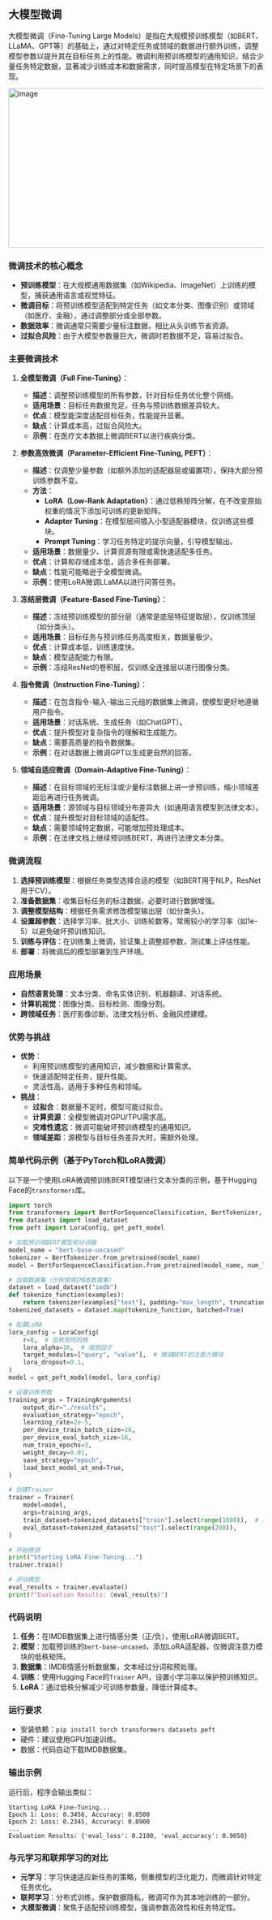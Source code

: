## 大模型微调
大模型微调（Fine-Tuning Large Models）是指在大规模预训练模型（如BERT、LLaMA、GPT等）的基础上，通过对特定任务或领域的数据进行额外训练，调整模型参数以提升其在目标任务上的性能。微调利用预训练模型的通用知识，结合少量任务特定数据，显著减少训练成本和数据需求，同时提高模型在特定场景下的表现。
  
<img width="600" height="314" alt="image" src="https://github.com/user-attachments/assets/8430a5de-9b99-47c3-97dd-7fb10a20b2db" />

### 微调技术的核心概念
- **预训练模型**：在大规模通用数据集（如Wikipedia、ImageNet）上训练的模型，捕获通用语言或视觉特征。
- **微调目标**：将预训练模型适配到特定任务（如文本分类、图像识别）或领域（如医疗、金融），通过调整部分或全部参数。
- **数据效率**：微调通常只需要少量标注数据，相比从头训练节省资源。
- **过拟合风险**：由于大模型参数量巨大，微调时若数据不足，容易过拟合。

### 主要微调技术
1. **全模型微调（Full Fine-Tuning）**：
   - **描述**：调整预训练模型的所有参数，针对目标任务优化整个网络。
   - **适用场景**：目标任务数据充足，任务与预训练数据差异较大。
   - **优点**：模型能深度适配目标任务，性能提升显著。
   - **缺点**：计算成本高，过拟合风险大。
   - **示例**：在医疗文本数据上微调BERT以进行疾病分类。

2. **参数高效微调（Parameter-Efficient Fine-Tuning, PEFT）**：
   - **描述**：仅调整少量参数（如额外添加的适配器层或偏置项），保持大部分预训练参数不变。
   - **方法**：
     - **LoRA（Low-Rank Adaptation）**：通过低秩矩阵分解，在不改变原始权重的情况下添加可训练的更新矩阵。
     - **Adapter Tuning**：在模型层间插入小型适配器模块，仅训练这些模块。
     - **Prompt Tuning**：学习任务特定的提示向量，引导模型输出。
   - **适用场景**：数据量少、计算资源有限或需快速适配多任务。
   - **优点**：计算和存储成本低，适合多任务部署。
   - **缺点**：性能可能略逊于全模型微调。
   - **示例**：使用LoRA微调LLaMA以进行问答任务。

3. **冻结层微调（Feature-Based Fine-Tuning）**：
   - **描述**：冻结预训练模型的部分层（通常是底层特征提取层），仅训练顶层（如分类头）。
   - **适用场景**：目标任务与预训练任务高度相关，数据量极少。
   - **优点**：计算成本低，训练速度快。
   - **缺点**：模型适配能力有限。
   - **示例**：冻结ResNet的卷积层，仅训练全连接层以进行图像分类。

4. **指令微调（Instruction Fine-Tuning）**：
   - **描述**：在包含指令-输入-输出三元组的数据集上微调，使模型更好地遵循用户指令。
   - **适用场景**：对话系统、生成任务（如ChatGPT）。
   - **优点**：提升模型对复杂指令的理解和生成能力。
   - **缺点**：需要高质量的指令数据集。
   - **示例**：在对话数据上微调GPT以生成更自然的回答。

5. **领域自适应微调（Domain-Adaptive Fine-Tuning）**：
   - **描述**：在目标领域的无标注或少量标注数据上进一步预训练，缩小领域差距后再进行任务微调。
   - **适用场景**：源领域与目标领域分布差异大（如通用语言模型到法律文本）。
   - **优点**：提升模型对目标领域的适配性。
   - **缺点**：需要领域特定数据，可能增加预处理成本。
   - **示例**：在法律文档上继续预训练BERT，再进行法律文本分类。

### 微调流程
1. **选择预训练模型**：根据任务类型选择合适的模型（如BERT用于NLP，ResNet用于CV）。
2. **准备数据集**：收集目标任务的标注数据，必要时进行数据增强。
3. **调整模型结构**：根据任务需求修改模型输出层（如分类头）。
4. **设置超参数**：选择学习率、批大小、训练轮数等，常用较小的学习率（如1e-5）以避免破坏预训练知识。
5. **训练与评估**：在训练集上微调，验证集上调整超参数，测试集上评估性能。
6. **部署**：将微调后的模型部署到生产环境。

### 应用场景
- **自然语言处理**：文本分类、命名实体识别、机器翻译、对话系统。
- **计算机视觉**：图像分类、目标检测、图像分割。
- **跨领域任务**：医疗影像诊断、法律文档分析、金融风控建模。

### 优势与挑战
- **优势**：
  - 利用预训练模型的通用知识，减少数据和计算需求。
  - 快速适配特定任务，提升性能。
  - 灵活性高，适用于多种任务和领域。
- **挑战**：
  - **过拟合**：数据量不足时，模型可能过拟合。
  - **计算资源**：全模型微调对GPU/TPU需求高。
  - **灾难性遗忘**：微调可能破坏预训练模型的通用知识。
  - **领域差距**：源模型与目标任务差异大时，需额外处理。

### 简单代码示例（基于PyTorch和LoRA微调）
以下是一个使用LoRA微调预训练BERT模型进行文本分类的示例，基于Hugging Face的`transformers`库。

```python
import torch
from transformers import BertForSequenceClassification, BertTokenizer, Trainer, TrainingArguments
from datasets import load_dataset
from peft import LoraConfig, get_peft_model

# 加载预训练BERT模型和分词器
model_name = "bert-base-uncased"
tokenizer = BertTokenizer.from_pretrained(model_name)
model = BertForSequenceClassification.from_pretrained(model_name, num_labels=2)  # 假设二分类任务

# 加载数据集（示例使用IMDB数据集）
dataset = load_dataset("imdb")
def tokenize_function(examples):
    return tokenizer(examples["text"], padding="max_length", truncation=True, max_length=128)
tokenized_datasets = dataset.map(tokenize_function, batched=True)

# 配置LoRA
lora_config = LoraConfig(
    r=8,  # 低秩矩阵的秩
    lora_alpha=16,  # 缩放因子
    target_modules=["query", "value"],  # 微调BERT的注意力模块
    lora_dropout=0.1,
)
model = get_peft_model(model, lora_config)

# 设置训练参数
training_args = TrainingArguments(
    output_dir="./results",
    evaluation_strategy="epoch",
    learning_rate=2e-5,
    per_device_train_batch_size=16,
    per_device_eval_batch_size=16,
    num_train_epochs=3,
    weight_decay=0.01,
    save_strategy="epoch",
    load_best_model_at_end=True,
)

# 创建Trainer
trainer = Trainer(
    model=model,
    args=training_args,
    train_dataset=tokenized_datasets["train"].select(range(1000)),  # 减少数据量以加速示例
    eval_dataset=tokenized_datasets["test"].select(range(200)),
)

# 开始微调
print("Starting LoRA Fine-Tuning...")
trainer.train()

# 评估模型
eval_results = trainer.evaluate()
print(f"Evaluation Results: {eval_results}")
```

### 代码说明
1. **任务**：在IMDB数据集上进行情感分类（正/负），使用LoRA微调BERT。
2. **模型**：加载预训练的`bert-base-uncased`，添加LoRA适配器，仅微调注意力模块的低秩矩阵。
3. **数据集**：IMDB情感分析数据集，文本经过分词和预处理。
4. **训练**：使用Hugging Face的`Trainer` API，设置小学习率以保护预训练知识。
5. **LoRA**：通过低秩分解减少可训练参数量，降低计算成本。

### 运行要求
- 安装依赖：`pip install torch transformers datasets peft`
- 硬件：建议使用GPU加速训练。
- 数据：代码自动下载IMDB数据集。

### 输出示例
运行后，程序会输出类似：
```
Starting LoRA Fine-Tuning...
Epoch 1: Loss: 0.3456, Accuracy: 0.8500
Epoch 2: Loss: 0.2345, Accuracy: 0.8900
...
Evaluation Results: {'eval_loss': 0.2100, 'eval_accuracy': 0.9050}
```

### 与元学习和联邦学习的对比
- **元学习**：学习快速适应新任务的策略，侧重模型的泛化能力，而微调针对特定任务优化。
- **联邦学习**：分布式训练，保护数据隐私，微调可作为其本地训练的一部分。
- **大模型微调**：聚焦于适配预训练模型，强调参数高效性和任务特定性。

